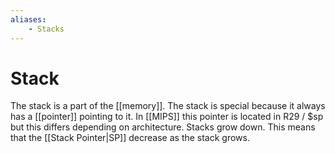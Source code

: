 ```yaml
---
aliases:
	- Stacks
---
```

# Stack
The stack is a part of the [[memory]]. The stack is special because it always has a [[pointer]] pointing to it. In [[MIPS]] this pointer is located in R29 / $sp but this differs depending on architecture. Stacks grow down. This means that the [[Stack Pointer|SP]] decrease as the stack grows.